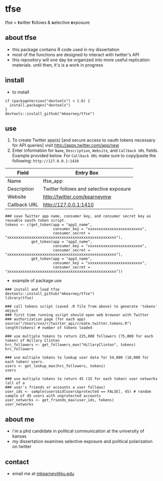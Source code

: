 # tfse
tfse = **t**witter **f**ollows & **s**elective **e**xposure

## about tfse
- this package contains R code used in my dissertation
- most of the functions are designed to interact with twitter's API
- this repository will one day be organized into more useful replication materials. until then, it's is a work in progress

## install
- to install
```{r}
if (packageVersion("devtools") < 1.6) {
  install.packages("devtools")
}
devtools::install_github("mkearney/tfse")
```

## use
1. To create Twitter app(s) [and secure access to oauth tokens necessary for API queries]
visit http://apps.twitter.com/app/new
2. Enter information for `Name`, `Description`, `Website`, and `Callback URL` 
fields. Example provided below. For `Callback URL` make sure to copy/paste 
the following: `http://127.0.0.1:1410`

|  Field          |      Entry Box                          |
|-----------------|-----------------------------------------|
| Name            | tfse_app                                |
| Description     | Twitter follows and selective exposure  |
| Website         | http://twitter.com/kearneymw            |
| Callback URL    | http://127.0.0.1:1410                   |

```{r}
### save Twitter app name, consumer key, and consumer secret key as reusable oauth token script.
tokens <- c(get_token(app = "app1_name",
                      consumer_key = "xxxxxxxxxxxxxxxxxxxxxxxxx",
                      consumer_secret = "xxxxxxxxxxxxxxxxxxxxxxxxxxxxxxxxxxxxxxxxxxxxxxxxxx"),
            get_token(app = "app2_name",
                      consumer_key = "xxxxxxxxxxxxxxxxxxxxxxxxx",
                      consumer_secret = "xxxxxxxxxxxxxxxxxxxxxxxxxxxxxxxxxxxxxxxxxxxxxxxxxx"),
            get_token(app = "app3_name",
                      consumer_key = "xxxxxxxxxxxxxxxxxxxxxxxxx",
                      consumer_secret = "xxxxxxxxxxxxxxxxxxxxxxxxxxxxxxxxxxxxxxxxxxxxxxxxxx"))
```
- example of package use
```{r}
### install and load tfse
devtools::install_github("mkearney/tfse")
library(tfse)

### call tokens script (saved .R file from above) to generate 'tokens' object
### first time running script should open web browser with Twitter 
### authorization page (for each app)
source("/Users/xxx/r/twitter_api/create.twitter.tokens.R") 
length(tokens) # number of tokens loaded

### use multiple tokens to return 225,000 followers (75,000 for each token) of Hillary Clinton
hrc_followers <- get_followers_max("HillaryClinton", tokens)
hrc_followers

### use multiple tokens to lookup user data for 54,000 (18,000 for each token) users.
users <- get_lookup_max(hrc_followers, tokens)
users

### use multiple tokens to return 45 (15 for each token) user networks (all of a 
### user's friends or accounts a user follows)
user_ids <- sample(users$id[users$protected == FALSE], 45) # random sample of 45 users with unprotected accounts
user_networks <- get_friends_max(user_ids, tokens)
user_networks
```

## about me
- i'm a phd candidate in political communication at the university of kansas
- my dissertation examines selective exposure and political polarization on twitter

## contact
- email me at mkearney@ku.edu
